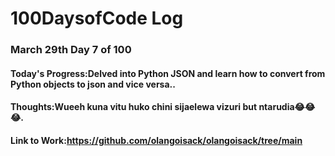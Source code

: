# 100DaysofCode Log

### March 29th Day  7  of 100
#### Today's Progress:Delved into Python JSON and learn how to convert from Python objects to json and vice versa..
#### Thoughts:Wueeh kuna vitu huko chini sijaelewa vizuri but ntarudia😂😂😂.
#### Link to Work:https://github.com/olangoisack/olangoisack/tree/main

